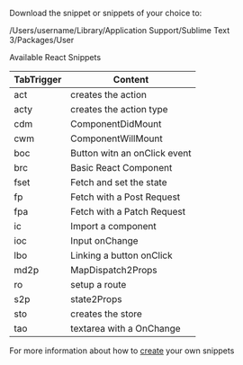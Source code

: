 Download the snippet or snippets of your choice to: 

/Users/username/Library/Application Support/Sublime Text 3/Packages/User


Available React Snippets


|TabTrigger| Content|
|----------|-------|
|act       |creates the action |
|acty      |creates the action type|
|cdm       |ComponentDidMount
|cwm       |ComponentWillMount
|boc       |Button witn an onClick event
|brc       |Basic React Component
|fset          |Fetch and set the state
|fp            |Fetch with a Post Request
|fpa           |Fetch with a Patch Request
|ic            |Import a component
|ioc           |Input onChange
|lbo           |Linking a button onClick
|md2p          |MapDispatch2Props
|ro            |setup a route
|s2p           |state2Props|
|sto           |creates the store
|tao           |textarea with a OnChange


For more information about how to <a href="http://sublimetext.info/docs/en/extensibility/snippets.html">create</a> your own snippets 
